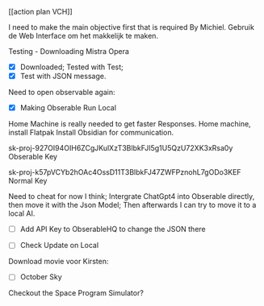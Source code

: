 [[action plan VCH]]

I need to make the main objective first that is required By Michiel.
Gebruik de Web Interface om het makkelijk te maken.

Testing - Downloading Mistra Opera
- [x] Downloaded; Tested with Test;
- [x] Test with JSON message. 

Need to open observable again:
- [x] Making Obserable Run Local



Home Machine is really needed to get faster Responses.
Home machine, install Flatpak
Install Obsidian for communication. 

sk-proj-927OI94OIH6ZCgJKulXzT3BlbkFJI5g1U5QzU72XK3xRsa0y
Obserable Key

sk-proj-k57pVCYb2hOAc4OssD11T3BlbkFJ47ZWFPznohL7gODo3KEF
Normal Key



Need to cheat for now I think;
Intergrate ChatGpt4 into Obserable directly, then move it with the Json Model;
Then afterwards I can try to move it to a local AI.


- [ ] Add API Key to ObserableHQ to change the JSON there
- [ ] Check Update on Local 



Download movie voor Kirsten:
- [ ] October Sky


Checkout the Space Program Simulator?